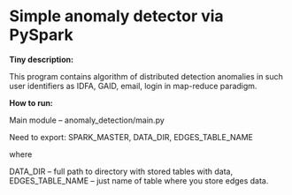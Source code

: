 # Simple anomaly detector via PySpark

**Tiny description:**

  This program contains algorithm of distributed detection anomalies in such user identifiers as IDFA, GAID, email, login in map-reduce paradigm.


**How to run:**

Main module – anomaly_detection/main.py

Need to export: SPARK_MASTER, DATA_DIR, EDGES_TABLE_NAME

where

DATA_DIR – full path to directory with stored tables with data, 
EDGES_TABLE_NAME – just name of table where you store edges data.
